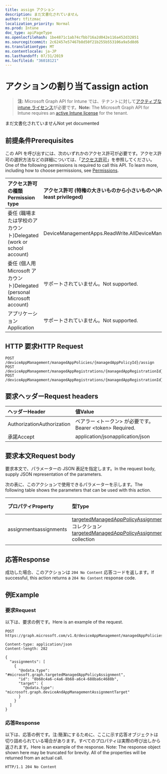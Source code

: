 ```yaml
---
title: assign アクション
description: まだ文書化されていません
author: tfitzmac
localization_priority: Normal
ms.prod: Intune
doc_type: apiPageType
ms.openlocfilehash: 1be4871c1ab74cfbb716a2d042e116a452d32851
ms.sourcegitcommit: 2c62457e57467b8d50f21b255b553106a9a5d8d6
ms.translationtype: MT
ms.contentlocale: ja-JP
ms.lasthandoff: 07/31/2019
ms.locfileid: "36018121"
---
```

# <a name="assign-action"></a><span data-ttu-id="dcd97-103">アクションの割り当て</span><span class="sxs-lookup"><span data-stu-id="dcd97-103">assign action</span></span>

> <span data-ttu-id="dcd97-104">**注:** Microsoft Graph API for Intune では、テナントに対して[アクティブな intune ライセンス](https://go.microsoft.com/fwlink/?linkid=839381)が必要です。</span><span class="sxs-lookup"><span data-stu-id="dcd97-104">**Note:** The Microsoft Graph API for Intune requires an [active Intune license](https://go.microsoft.com/fwlink/?linkid=839381) for the tenant.</span></span>

<span data-ttu-id="dcd97-105">まだ文書化されていません</span><span class="sxs-lookup"><span data-stu-id="dcd97-105">Not yet documented</span></span>

## <a name="prerequisites"></a><span data-ttu-id="dcd97-106">前提条件</span><span class="sxs-lookup"><span data-stu-id="dcd97-106">Prerequisites</span></span>
<span data-ttu-id="dcd97-p101">この API を呼び出すには、次のいずれかのアクセス許可が必要です。アクセス許可の選択方法などの詳細については、「[アクセス許可](/graph/permissions-reference)」を参照してください。</span><span class="sxs-lookup"><span data-stu-id="dcd97-p101">One of the following permissions is required to call this API. To learn more, including how to choose permissions, see [Permissions](/graph/permissions-reference).</span></span>

|<span data-ttu-id="dcd97-109">アクセス許可の種類</span><span class="sxs-lookup"><span data-stu-id="dcd97-109">Permission type</span></span>|<span data-ttu-id="dcd97-110">アクセス許可 (特権の大きいものから小さいものへ)</span><span class="sxs-lookup"><span data-stu-id="dcd97-110">Permissions (from most to least privileged)</span></span>|
|:---|:---|
|<span data-ttu-id="dcd97-111">委任 (職場または学校のアカウント)</span><span class="sxs-lookup"><span data-stu-id="dcd97-111">Delegated (work or school account)</span></span>|<span data-ttu-id="dcd97-112">DeviceManagementApps.ReadWrite.All</span><span class="sxs-lookup"><span data-stu-id="dcd97-112">DeviceManagementApps.ReadWrite.All</span></span>|
|<span data-ttu-id="dcd97-113">委任 (個人用 Microsoft アカウント)</span><span class="sxs-lookup"><span data-stu-id="dcd97-113">Delegated (personal Microsoft account)</span></span>|<span data-ttu-id="dcd97-114">サポートされていません。</span><span class="sxs-lookup"><span data-stu-id="dcd97-114">Not supported.</span></span>|
|<span data-ttu-id="dcd97-115">アプリケーション</span><span class="sxs-lookup"><span data-stu-id="dcd97-115">Application</span></span>|<span data-ttu-id="dcd97-116">サポートされていません。</span><span class="sxs-lookup"><span data-stu-id="dcd97-116">Not supported.</span></span>|

## <a name="http-request"></a><span data-ttu-id="dcd97-117">HTTP 要求</span><span class="sxs-lookup"><span data-stu-id="dcd97-117">HTTP Request</span></span>
<!-- {
  "blockType": "ignored"
}
-->
``` http
POST /deviceAppManagement/managedAppPolicies/{managedAppPolicyId}/assign
POST /deviceAppManagement/managedAppRegistrations/{managedAppRegistrationId}/appliedPolicies/{managedAppPolicyId}/assign
POST /deviceAppManagement/managedAppRegistrations/{managedAppRegistrationId}/intendedPolicies/{managedAppPolicyId}/assign
```

## <a name="request-headers"></a><span data-ttu-id="dcd97-118">要求ヘッダー</span><span class="sxs-lookup"><span data-stu-id="dcd97-118">Request headers</span></span>
|<span data-ttu-id="dcd97-119">ヘッダー</span><span class="sxs-lookup"><span data-stu-id="dcd97-119">Header</span></span>|<span data-ttu-id="dcd97-120">値</span><span class="sxs-lookup"><span data-stu-id="dcd97-120">Value</span></span>|
|:---|:---|
|<span data-ttu-id="dcd97-121">Authorization</span><span class="sxs-lookup"><span data-stu-id="dcd97-121">Authorization</span></span>|<span data-ttu-id="dcd97-122">ベアラー &lt;トークン&gt; が必要です。</span><span class="sxs-lookup"><span data-stu-id="dcd97-122">Bearer &lt;token&gt; Required.</span></span>|
|<span data-ttu-id="dcd97-123">承諾</span><span class="sxs-lookup"><span data-stu-id="dcd97-123">Accept</span></span>|<span data-ttu-id="dcd97-124">application/json</span><span class="sxs-lookup"><span data-stu-id="dcd97-124">application/json</span></span>|

## <a name="request-body"></a><span data-ttu-id="dcd97-125">要求本文</span><span class="sxs-lookup"><span data-stu-id="dcd97-125">Request body</span></span>
<span data-ttu-id="dcd97-126">要求本文で、パラメーターの JSON 表記を指定します。</span><span class="sxs-lookup"><span data-stu-id="dcd97-126">In the request body, supply JSON representation of the parameters.</span></span>

<span data-ttu-id="dcd97-127">次の表に、このアクションで使用できるパラメーターを示します。</span><span class="sxs-lookup"><span data-stu-id="dcd97-127">The following table shows the parameters that can be used with this action.</span></span>

|<span data-ttu-id="dcd97-128">プロパティ</span><span class="sxs-lookup"><span data-stu-id="dcd97-128">Property</span></span>|<span data-ttu-id="dcd97-129">型</span><span class="sxs-lookup"><span data-stu-id="dcd97-129">Type</span></span>|<span data-ttu-id="dcd97-130">説明</span><span class="sxs-lookup"><span data-stu-id="dcd97-130">Description</span></span>|
|:---|:---|:---|
|<span data-ttu-id="dcd97-131">assignments</span><span class="sxs-lookup"><span data-stu-id="dcd97-131">assignments</span></span>|<span data-ttu-id="dcd97-132">[targetedManagedAppPolicyAssignment](../resources/intune-mam-targetedmanagedapppolicyassignment.md) コレクション</span><span class="sxs-lookup"><span data-stu-id="dcd97-132">[targetedManagedAppPolicyAssignment](../resources/intune-mam-targetedmanagedapppolicyassignment.md) collection</span></span>|<span data-ttu-id="dcd97-133">まだ文書化されていません</span><span class="sxs-lookup"><span data-stu-id="dcd97-133">Not yet documented</span></span>|



## <a name="response"></a><span data-ttu-id="dcd97-134">応答</span><span class="sxs-lookup"><span data-stu-id="dcd97-134">Response</span></span>
<span data-ttu-id="dcd97-135">成功した場合、このアクションは `204 No Content` 応答コードを返します。</span><span class="sxs-lookup"><span data-stu-id="dcd97-135">If successful, this action returns a `204 No Content` response code.</span></span>

## <a name="example"></a><span data-ttu-id="dcd97-136">例</span><span class="sxs-lookup"><span data-stu-id="dcd97-136">Example</span></span>

### <a name="request"></a><span data-ttu-id="dcd97-137">要求</span><span class="sxs-lookup"><span data-stu-id="dcd97-137">Request</span></span>
<span data-ttu-id="dcd97-138">以下は、要求の例です。</span><span class="sxs-lookup"><span data-stu-id="dcd97-138">Here is an example of the request.</span></span>
``` http
POST https://graph.microsoft.com/v1.0/deviceAppManagement/managedAppPolicies/{managedAppPolicyId}/assign

Content-type: application/json
Content-length: 282

{
  "assignments": [
    {
      "@odata.type": "#microsoft.graph.targetedManagedAppPolicyAssignment",
      "id": "8b68c4a6-c4a6-8b68-a6c4-688ba6c4688b",
      "target": {
        "@odata.type": "microsoft.graph.deviceAndAppManagementAssignmentTarget"
      }
    }
  ]
}
```

### <a name="response"></a><span data-ttu-id="dcd97-139">応答</span><span class="sxs-lookup"><span data-stu-id="dcd97-139">Response</span></span>
<span data-ttu-id="dcd97-p102">以下は、応答の例です。注:簡潔にするために、ここに示す応答オブジェクトは切り詰められている場合があります。すべてのプロパティは実際の呼び出しから返されます。</span><span class="sxs-lookup"><span data-stu-id="dcd97-p102">Here is an example of the response. Note: The response object shown here may be truncated for brevity. All of the properties will be returned from an actual call.</span></span>
``` http
HTTP/1.1 204 No Content
```



